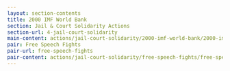 ```yaml
---
layout: section-contents
title: 2000 IMF World Bank
section: Jail & Court Solidarity Actions
section-url: 4-jail-court-solidarity
main-content: actions/jail-court-solidarity/2000-imf-world-bank/2000-imf-world-bank.md
pair: Free Speech Fights
pair-url: free-speech-fights
pair-content: actions/jail-court-solidarity/free-speech-fights/free-speech-fights.md
---
```

